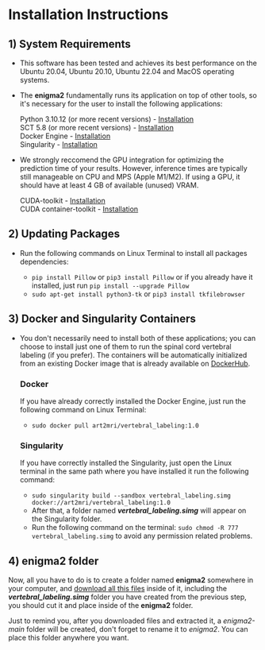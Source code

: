 # Installation Instructions

## 1) System Requirements  

- This software has been tested and achieves its best performance on the Ubuntu 20.04, Ubuntu 20.10, Ubuntu 22.04 and MacOS operating systems.

- The **enigma2** fundamentally runs its application on top of other tools, so it's necessary for the user to install the following applications:
  
  Python 3.10.12 (or more recent versions) - [Installation](https://www.python.org/downloads/)  
  SCT 5.8 (or more recent versions) - [Installation](https://spinalcordtoolbox.com/index.html)  
  Docker Engine - [Installation](https://docs.docker.com/engine/install/ubuntu/)  
  Singularity - [Installation](https://github.com/apptainer/singularity/blob/master/INSTALL.md)  

- We strongly reccomend the GPU integration for optimizing the prediction time of your results. However, inference times are typically still manageable on CPU and MPS (Apple M1/M2). If using a GPU, it should have at least 4 GB of available (unused) VRAM.    
  
  CUDA-toolkit - [Installation](https://developer.nvidia.com/cuda-toolkit-archive)  
  CUDA container-toolkit - [Installation](https://docs.nvidia.com/datacenter/cloud-native/container-toolkit/latest/install-guide.html)

## 2) Updating Packages  

- Run the following commands on Linux Terminal to install all packages dependencies:

  - `pip install Pillow` or `pip3 install Pillow` or if you already have it installed, just run `pip install --upgrade Pillow`
  - `sudo apt-get install python3-tk` or `pip3 install tkfilebrowser`

 
## 3) Docker and Singularity Containers  

- You don't necessarily need to install both of these applications; you can choose to install just one of them to run the spinal cord vertebral labeling (if you prefer). The containers will be automatically initialized from an existing Docker image that is already available on [DockerHub](https://hub.docker.com/repository/docker/art2mri/vertebral_labeling/general).

  ### Docker
  
  If you have already correctly installed the Docker Engine, just run the following command on Linux Terminal:
   - `sudo docker pull art2mri/vertebral_labeling:1.0`

  ### Singularity

  If you have correctly installed the Singularity, just open the Linux terminal in the same path where you have installed it run the following command:
  - `sudo singularity build --sandbox vertebral_labeling.simg docker://art2mri/vertebral_labeling:1.0`
  - After that, a folder named ***vertebral_labeling.simg*** will appear on the Singularity folder.
  - Run the following command on the terminal: `sudo chmod -R 777 vertebral_labeling.simg` to avoid any permission related problems.   
 
## 4) enigma2 folder  

Now, all you have to do is to create a folder named **enigma2** somewhere in your computer, and [download all this files](../../archive/main.zip) inside of it, including the ***vertebral_labeling.simg*** folder you have created from the previous step, you should cut it and place inside of the **enigma2** folder. 

Just to remind you, after you downloaded files and extracted it, a *enigma2-main* folder will be created, don't forget to rename it to *enigma2*. You can place this folder anywhere you want.

  
   
  

  

  
